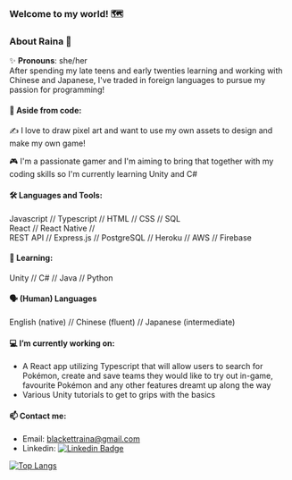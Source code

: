 ### Welcome to my world! 🗺️ 

### About Raina 👾 
✨ <b>Pronouns</b>: she/her <br>
After spending my late teens and early twenties learning and working with Chinese and Japanese, I've traded in foreign languages to pursue my passion for programming! 

#### 🎨 Aside from code:
✍️ I love to draw pixel art and want to use my own assets to design and make my own game!

🎮 I'm a passionate gamer and I'm aiming to bring that together with my coding skills so I'm currently learning Unity and C# 

#### 🛠️ Languages and Tools: <br>
Javascript // Typescript // HTML // CSS // SQL <br>
React // React Native // <br>
REST API // Express.js // PostgreSQL // Heroku // AWS // Firebase

#### 📖 Learning: <br>
Unity // C# // Java // Python 

#### 🗣️ (Human) Languages 
English (native) // Chinese (fluent) // Japanese (intermediate)  

#### 💻 I’m currently working on: 
- A React app utilizing Typescript that will allow users to search for Pokémon, create and save teams they would like to try out in-game, favourite Pokémon and any other features dreamt up along the way  
- Various Unity tutorials to get to grips with the basics

#### 📫 Contact me: 
- Email: blackettraina@gmail.com
- Linkedin: [![Linkedin Badge](https://img.shields.io/badge/-Raina-blue?style=flat&logo=Linkedin&logoColor=white)](https://www.linkedin.com/in/raina-blackett/)

[![Top Langs](https://github-readme-stats.vercel.app/api/top-langs/?username=chocorainaaa&theme=radical)](https://github.com/chocorainaaa/github-readme-stats)


